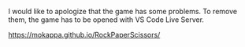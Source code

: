 I would like to apologize that the game has some problems. To remove them, the game has to be opened with VS Code Live Server.

https://mokappa.github.io/RockPaperScissors/
